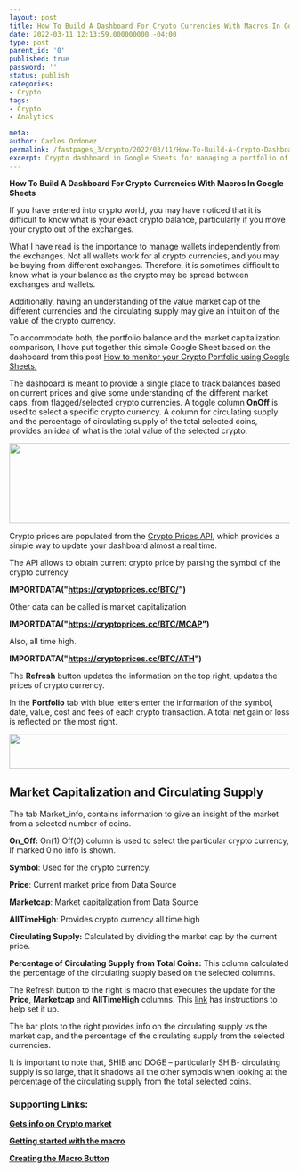 ```yaml
---
layout: post
title: How To Build A Dashboard For Crypto Currencies With Macros In Google Sheets
date: 2022-03-11 12:13:59.000000000 -04:00
type: post
parent_id: '0'
published: true
password: ''
status: publish
categories:
- Crypto
tags:
- Crypto
- Analytics

meta:
author: Carlos Ordonez
permalink: /fastpages_3/crypto/2022/03/11/How-To-Build-A-Crypto-Dashboard-With-Macros-In-Google-Sheets.html
excerpt: Crypto dashboard in Google Sheets for managing a portfolio of crypto currencies.
---
```


**How To Build A Dashboard For Crypto Currencies With Macros In Google Sheets**

If you have entered into crypto world, you may have noticed that it is
difficult to know what is your exact crypto balance, particularly if you
move your crypto out of the exchanges.

What I have read is the importance to manage wallets independently from
the exchanges. Not all wallets work for al crypto currencies, and you
may be buying from different exchanges. Therefore, it is sometimes
difficult to know what is your balance as the crypto may be spread
between exchanges and wallets.

Additionally, having an understanding of the value market cap of the
different currencies and the circulating supply may give an intuition of
the value of the crypto currency.

To accommodate both, the portfolio balance and the market capitalization
comparison, I have put together this simple Google Sheet based on the
dashboard from this post [How to monitor your Crypto Portfolio using
Google
Sheets.](https://pedrogomes.medium.com/how-to-monitor-your-crypto-portfolio-using-google-sheets-f52161d503ff)

The dashboard is meant to provide a single place to track balances based
on current prices and give some understanding of the different market
caps, from flagged/selected crypto currencies. A toggle column **OnOff**
is used to select a specific crypto currency. A column for circulating
supply and the percentage of circulating supply of the total selected
coins, provides an idea of what is the total value of the selected
crypto.

<img src="/fastpages_3/assets/images/2022-03-11-How-To-Build-A-Crypto-Dashboard-With-Macros-In-Google-Sheets/media/image1.png" style="width:6.5in;height:1.5in" />

Crypto prices are populated from the [Crypto Prices
API](https://cryptoprices.cc/), which provides a simple way to update
your dashboard almost a real time.

The API allows to obtain current crypto price by parsing the symbol of
the crypto currency.

**IMPORTDATA("https://cryptoprices.cc/BTC/")**

Other data can be called is market capitalization

**IMPORTDATA("https://cryptoprices.cc/BTC/MCAP")**

Also, all time high.

**IMPORTDATA("https://cryptoprices.cc/BTC/ATH")**

The **Refresh** button updates the information on the top right, updates
the prices of crypto currency.

In the **Portfolio** tab with blue letters enter the information of the
symbol, date, value, cost and fees of each crypto transaction. A total
net gain or loss is reflected on the most right.

<img src="/fastpages_3/assets/images/2022-03-11-How-To-Build-A-Crypto-Dashboard-With-Macros-In-Google-Sheets/media/image2.png" style="width:6.5in;height:0.65833in" />

## Market Capitalization and Circulating Supply

The tab Market_info, contains information to give an insight of the
market from a selected number of coins.

**On_Off:** On(1) Off(0) column is used to select the particular crypto
currency, If marked 0 no info is shown.

**Symbol**: Used for the crypto currency.

**Price**: Current market price from Data Source

**Marketcap**: Market capitalization from Data Source

**AllTimeHigh**: Provides crypto currency all time high

**Circulating Supply:** Calculated by dividing the market cap by the
current price.

**Percentage of Circulating Supply from Total Coins:** This column
calculated the percentage of the circulating supply based on the
selected columns.

The Refresh button to the right is macro that executes the update for
the **Price**, **Marketcap** and **AllTimeHigh** columns. This
[link](https://spreadsheet.dev/buttons-in-google-sheets#:~:text=To%20assign%20a%20macro%20to,by%20clicking%20on%20the%20button.)
has instructions to help set it up.

The bar plots to the right provides info on the circulating supply vs
the market cap, and the percentage of the circulating supply from the
selected currencies.

It is important to note that, SHIB and DOGE – particularly SHIB-
circulating supply is so large, that it shadows all the other symbols
when looking at the percentage of the circulating supply from the total
selected coins.

### Supporting Links:

[**Gets info on Crypto market**](https://coinmarketcap.com/)

[**Getting started with the
macro**](https://medium.com/coinmonks/real-time-crypto-prices-on-google-sheets-3-simple-steps-b73d9ba3e81c)

[**Creating the Macro
Button**](https://spreadsheet.dev/buttons-in-google-sheets#:~:text=To%20assign%20a%20macro%20to,by%20clicking%20on%20the%20button.)
